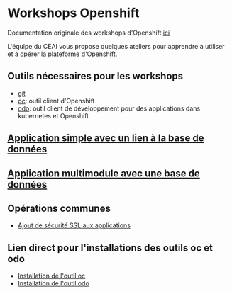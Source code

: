 # Workshops Openshift
Documentation originale des workshops d'Openshift [ici](https://github.com/RedHatWorkshops)

L'équipe du CEAI vous propose quelques ateliers pour apprendre à utiliser et à opérer la plateforme d'Openshift.

## Outils nécessaires pour les workshops
- [git](../../Github/CommandesBase.md)
- [oc](../Outils/OC/README.md): outil client d'Openshift 
- [odo](../Outils/ODO/README.md): outil client de développement pour des applications dans kubernetes et Openshift

## [Application simple avec un lien à la base de données](Nodejs/README.md)

## [Application multimodule avec une base de données](Odo-Kiosk/README.md)

## Opérations communes
- [Ajout de sécurité SSL aux applications](Commun/Ajout-Securite-SSL-a-LApplication.md)

## Lien direct pour l'installations des outils oc et odo
- [Installation de l'outil oc](../Outils/OC/README.md#installation-de-openshift-cli-oc)
- [Installation de l'outil odo](../Outils/ODO/README.md#installation-de-loutil-client-odo)